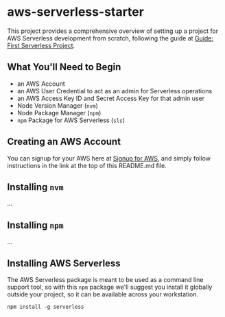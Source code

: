 # aws-serverless-starter
This project provides a comprehensive overview of setting up a project for AWS Serverless development from scratch, following the guide at [Guide: First Serverless Project](https://medium.com/serverlessguru/guide-first-serverless-project-630b91366505).

## What You'll Need to Begin
* an AWS Account
* an AWS User Credential to act as an admin for Serverless operations
* an AWS Access Key ID and Secret Access Key for that admin user
* Node Version Manager (`nvm`)
* Node Package Manager (`npm`)
* `npm` Package for AWS Serverless (`sls`)

## Creating an AWS Account
You can signup for your AWS here at [Signup for AWS](https://portal.aws.amazon.com/billing/signup), and simply follow instructions in the link at the top of this README.md file.

## Installing `nvm`
...

## Installing `npm`
...

## Installing AWS Serverless
The AWS Serverless package is meant to be used as a command line support tool, so with this `npm` package we'll suggest you install it globally outside your project, so it can be available across your workstation.
```
npm install -g serverless
```

